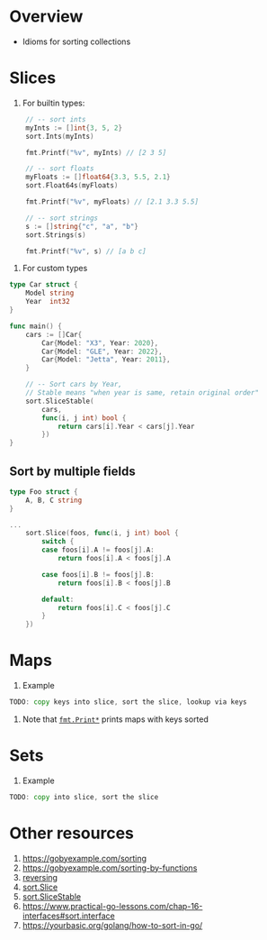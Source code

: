 # Overview
- Idioms for sorting collections


# Slices
1. For builtin types:
```go
    // -- sort ints
    myInts := []int{3, 5, 2}
    sort.Ints(myInts)

    fmt.Printf("%v", myInts) // [2 3 5]

    // -- sort floats
    myFloats := []float64{3.3, 5.5, 2.1}
    sort.Float64s(myFloats)

    fmt.Printf("%v", myFloats) // [2.1 3.3 5.5]

    // -- sort strings
    s := []string{"c", "a", "b"}
    sort.Strings(s)

    fmt.Printf("%v", s) // [a b c]
```
1. For custom types
```go
type Car struct {
	Model string
	Year  int32
}

func main() {
    cars := []Car{
		Car{Model: "X3", Year: 2020},
		Car{Model: "GLE", Year: 2022},
		Car{Model: "Jetta", Year: 2011},
	}

	// -- Sort cars by Year,
	// Stable means "when year is same, retain original order"
   	sort.SliceStable(
		cars,
		func(i, j int) bool {
			return cars[i].Year < cars[j].Year
		})
}
```

## Sort by multiple fields
```go
type Foo struct {
	A, B, C string
}

...
	sort.Slice(foos, func(i, j int) bool {
		switch {
		case foos[i].A != foos[j].A:
			return foos[i].A < foos[j].A

		case foos[i].B != foos[j].B:
			return foos[i].B < foos[j].B

		default:
			return foos[i].C < foos[j].C
		}
	})
```


# Maps
1. Example
```go
TODO: copy keys into slice, sort the slice, lookup via keys
```
1. Note that [`fmt.Print*`](https://pkg.go.dev/fmt) prints maps with keys sorted


# Sets
1. Example
```go
TODO: copy into slice, sort the slice
```

# Other resources
1. https://gobyexample.com/sorting
1. https://gobyexample.com/sorting-by-functions
1. [reversing](https://pkg.go.dev/sort#Reverse)
1. [sort.Slice](https://pkg.go.dev/sort#Slice)
1. [sort.SliceStable](https://pkg.go.dev/sort#SliceStable)
1. https://www.practical-go-lessons.com/chap-16-interfaces#sort.interface
1. https://yourbasic.org/golang/how-to-sort-in-go/
